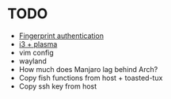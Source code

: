 # TODO
- [Fingerprint authentication](https://www.debugpoint.com/2020/11/kde-plasma-5-21-fingerprint-manager/)
- [i3 + plasma](https://userbase.kde.org/Tutorials/Using_Other_Window_Managers_with_Plasma#Configure_i3)
- vim config
- wayland
- How much does Manjaro lag behind Arch?
- Copy fish functions from host + toasted-tux
- Copy ssh key from host